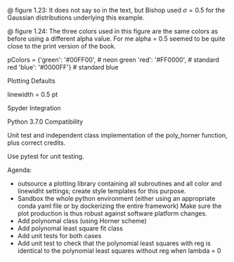 
@ figure 1.23:
It does not say so in the text, but Bishop used $\sigma = 0.5$ for the
Gaussian distributions underlying this example.

@ figure 1.24:
The three colors used in this figure are the same colors as before using
a different alpha value.
For me alpha = 0.5 seemed to be quite close to the print version of the book.

pColors = {'green': '#00FF00', # neon green
           'red':   '#FF0000', # standard red
           'blue':  '#0000FF'} # standard blue

Plotting Defaults

linewidth = 0.5 pt

Spyder Integration

Python 3.7.0 Compatibility

Unit test and independent class implementation of the poly_horner function,
plus correct credits.

Use pytest for unit testing.

Agenda:
* outsource a plotting library containing all subroutines and all color and linewidht settings; create style templates for this purpose.
* Sandbox the whole python environment (either using an appropriate conda yaml file or by dockerizing the entire framework)
Make sure the plot production is thus robust against software platform changes.
* Add polynomal class (using Horner scheme)
* Add polynomal least square fit class
* Add unit tests for both cases
* Add unit test to check that the polynomial least squares with reg
is identical to the polynomial least squares without reg when lambda = 0
